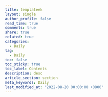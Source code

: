 ```yaml
---
title: templateek
layout: single
author_profile: false
read_time: true
comments: true
share: true
related: true
categories:
  - Daily
tag:
  - Daily
toc: false
toc_sticky: true
toc_label: Contents
description: desc
article_section: section
meta_keywords: Daily
last_modified_at: "2022-08-20 00:00:00 +0800"
---
```


